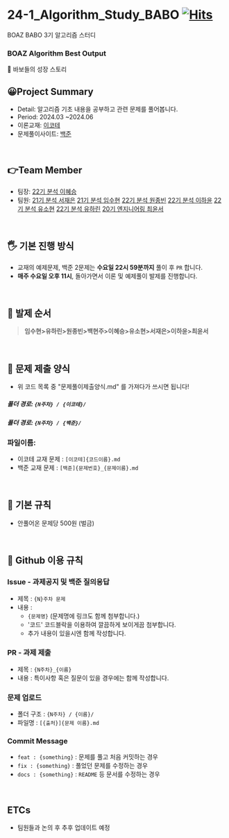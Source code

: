 # 24-1_Algorithm_Study_BABO  [![Hits](https://hits.seeyoufarm.com/api/count/incr/badge.svg?url=https://github.com/BOAZ-bigdata/24-1_Study_BABO_Algorithm&title_bg=%23555555&icon=&icon_color=%23E7E7E7&title=hits&edge_flat=false)](https://hits.seeyoufarm.com)
BOAZ BABO 3기 알고리즘 스터디
### BOAZ Algorithm Best Output </br>
🐣 바보들의 성장 스토리


## 😀Project Summary
- Detail: 알고리즘 기초 내용을 공부하고 관련 문제를 풀어봅니다.
- Period: 2024.03 ~2024.06
- 이론교재: [이코테](http://www.yes24.com/Product/Goods/91433923)
- 문제풀이사이트: [백준](https://www.acmicpc.net/)


<br/>


## 👉Team Member
- 팀장: [22기 분석 이혜승](https://github.com/hyeseunng/) 
- 팀원: [21기 분석 서재은](https://github.com/JaeEunSeo) [21기 분석 임수현](https://github.com/yeonsue) [22기 분석 원종빈](https://github.com/Jongbin-kr/) [22기 분석 이하윤](https://github.com/hayo0n) [22기 분석 유소현](https://github.com/LYUSOHYEUN/) [22기 분석 유하린](https://github.com/halynyu) [20기 엔지니어링 최윤서](https://github.com/YunSeo00) 

<br/>

## 🖐 기본 진행 방식
- 교재의 예제문제, 백준 2문제는 **수요일 22시 59분까지** 풀이 후 `PR` 합니다.
- **매주 수요일 오후 11시**, 돌아가면서 이론 및 예제풀이 발제를 진행합니다.

<br/>


## 😤 발제 순서
> **임수현>유하린>원종빈>백현주>이혜승>유소현>서재은>이하윤>최윤서**

<br/>


## 🥰 문제 제출 양식
- 위 코드 목록 중 "문제풀이제출양식.md" 를 가져다가 쓰시면 됩니다!

##### 폴더 경로: `{N주차} / {이코테}/`
##### 폴더 경로: `{N주차} / {백준}/`
### 파일이름:
- 이코테 교재 문제 : `[이코테]{코드이름}.md`
- 백준 교재 문제 : `[백준]{문제번호}_{문제이름}.md`


<br/>


## 📕 기본 규칙
- 안풀어온 문제당 500원 (벌금)


<br/>


## 📘 Github 이용 규칙

### Issue - 과제공지 및 백준 질의응답
- 제목 : `{N}주차 문제`
- 내용 : 
  * `{문제명}` (문제명에 링크도 함께 첨부합니다.)
  * '코드' 코드블락을 이용하여 깔끔하게 보이게끔 첨부합니다.
  * 추가 내용이 있을시엔 함께 작성합니다.


### PR - 과제 제출
- 제목 : `{N주차}_{이름}`
- 내용 : 특이사항 혹은 질문이 있을 경우에는 함께 작성합니다.

### 문제 업로드
- 폴더 구조 : `{N주차} / {이름}/`
- 파일명 : `[{출처}]{문제 이름}.md`

### Commit Message
- `feat : {something}` : 문제를 풀고 처음 커밋하는 경우
- `fix : {something}` : 풀었던 문제를 수정하는 경우
- `docs : {something}` : `README` 등 문서를 수정하는 경우

<br/>

## ETCs
- 팀원들과 논의 후 추후 업데이트 예정 

<br/><br/>


